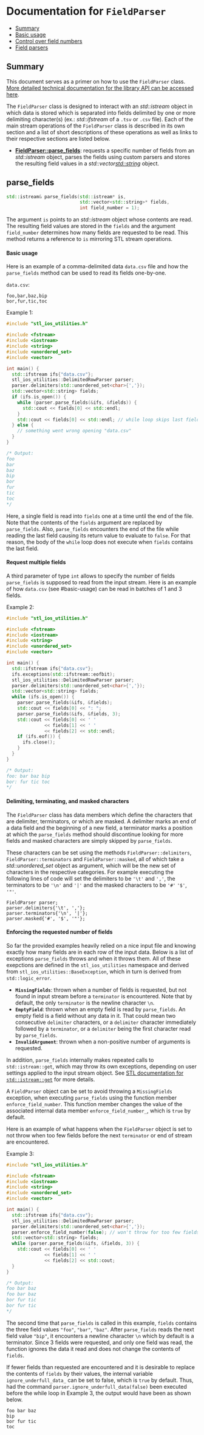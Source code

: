 # Documentation for `FieldParser`

* [Summary](#summary)
* [Basic usage](#basic-usage)
* [Control over field numbers](#control-over-field-numbers)
* [Field parsers](#field-parsers)

## Summary

This document serves as a primer on how to use the `FieldParser` class. [More
detailed technical documentation for the library API can be accessed here](https://jasperbraun.github.io/stl_ios_utilities/docs/doxygen/html/index.html).

The `FieldParser` class is designed to interact with an *std::istream* object in
which data is stored which is separated into fields delimited by one or more
delimiting character(s) (ex.: *std::ifstream* of a `.tsv` or `.csv` file). Each
of the main stream operations of the `FieldParser` class is described in its own
section and a list of short descriptions of these operations as well as links to
their respective sections are listed below.
* [**FieldParser::parse_fields**](#parse-fields): requests a specific number of
  fields from an *std::istream* object, parses the fields using custom parsers
  and stores the resulting field values in a *std::vector<std::string>* object.

## parse_fields

```C++
std::istream& parse_fields(std::istream* is,
                           std::vector<std::string>* fields,
                           int field_number = 1);
```

The argument `is` points to an *std::istream* object whose contents are read.
The resulting field values are stored in the `fields` and the argument
`field_number` determines how many fields are requested to be read. This method
returns a reference to `is` mirroring STL stream operations.

#### Basic usage

Here is an example of a comma-delimited data `data.csv` file and how the
`parse_fields` method can be used to read its fields one-by-one.

`data.csv`:
```
foo,bar,baz,bip
bor,fur,tic,toc
```

Example 1:
```C++
#include "stl_ios_utilities.h"

#include <fstream>
#include <iostream>
#include <string>
#include <unordered_set>
#include <vector>

int main() {
  std::ifstream ifs{"data.csv"};
  stl_ios_utilities::DelimitedRowParser parser;
  parser.delimiters(std::unordered_set<char>{','});
  std::vector<std::string> fields;
  if (ifs.is_open()) {
    while (parser.parse_fields(&ifs, &fields)) {
      std::cout << fields[0] << std::endl;
    }
    std::cout << fields[0] << std::endl; // while loop skips last field
  } else {
    // something went wrong opening "data.csv"
  }
}

/* Output:
foo
bar
baz
bip
bor
fur
tic
toc
*/
```

Here, a single field is read into `fields` one at a time until the end of the
file. Note that the contents of the `fields` argument are replaced by
`parse_fields`. Also, `parse_fields` encounters the end of the file while
reading the last field causing its return value to evaluate to `false`. For that
reason, the body of the `while` loop does not execute when `fields` contains the
last field.

#### Request multiple fields

A third parameter of type `int` allows to specify the number of fields
`parse_fields` is supposed to read from the input stream. Here is an example of
how `data.csv` (see #basic-usage) can be read in batches of 1 and 3 fields.

Example 2:
```C++
#include "stl_ios_utilities.h"

#include <fstream>
#include <iostream>
#include <string>
#include <unordered_set>
#include <vector>

int main() {
  std::ifstream ifs{"data.csv"};
  ifs.exceptions(std::ifstream::eofbit);
  stl_ios_utilities::DelimitedRowParser parser;
  parser.delimiters(std::unordered_set<char>{','});
  std::vector<std::string> fields;
  while (ifs.is_open()) {
    parser.parse_fields(&ifs, &fields);
    std::cout << fields[0] << ": ";
    parser.parse_fields(&ifs, &fields, 3);
    std::cout << fields[0] << ' '
              << fields[1] << ' '
              << fields[2] << std::endl;
    if (ifs.eof()) {
      ifs.close();
    }
  }
}

/* Output:
foo: bar baz bip
bor: fur tic toc
*/
```

#### Delimiting, terminating, and masked characters

The `FieldParser` class has data members which define the characters that are
delimiter, terminators, or which are masked. A delimiter marks an end of a data
field and the beginning of a new field, a terminator marks a position at which
the `parse_fields` method should discontinue looking for more fields and masked
characters are simply skipped by `parse_fields`.

These characters can be set using the methods `FieldParser::delimiters`,
`FieldParser::terminators` and `FieldParser::masked`, all of which take a
*std::unordered_set<char>* object as argument, which will be the new set of
characters in the respective categories. For example executing the following
lines of code will set the delimiters to be `'\t'` and `','`, the terminators to be
`'\n'` and `'|'` and the masked characters to be `'#'` `'$'`, `'"'`.
```
FieldParser parser;
parser.delimiters{'\t', ','};
parser.terminators{'\n', '|'};
parser.masked{'#', '$', '"'};
```

#### Enforcing the requested number of fields

So far the provided examples heavily relied on a nice input file and knowing
exactly how many fields are in each row of the input data. Below is a list of
exceptions `parse_fields` throws and when it throws them. All of these
exepctions are defined in the `stl_ios_utilities` namespace and derived from
`stl_ios_utilities::BaseException`, which in turn is derived from
`std::logic_error`.
* **`MissingFields`**: thrown when a number of fields is requested, but not
  found in input stream before a `terminator` is encountered. Note that by
  default, the only `terminator` is the newline character `\n`.
* **`EmptyField`**: thrown when an empty field is read by `parse_fields`. An
  empty field is a field without any data in it. That could mean two consecutive
  `delimiter` characters, or a `delimiter` character immediately followed by a
  `terminator`, or a `delimiter` being the first character read by
  `parse_fields`.
* **`InvalidArgument`**: thrown when a non-positive number of arguments is
  requested.

In addition, `parse_fields` internally makes repeated calls to
`std::istream::get`, which may throw its own exceptions, depending on user
settings applied to the input stream object. See [STL documentation for
`std::istream::get`](https://en.cppreference.com/w/cpp/io/basic_istream/get)
for more details.

A `FieldParser` object can be set to avoid throwing a `MissingFields` exception,
when executing `parse_fields` using the function member `enforce_field_number`.
This function member changes the value of the associated internal data member
`enforce_field_number_`, which is `true` by default.

Here is an example of what happens when the `FieldParser` object is set to not
throw when too few fields before the next `terminator` or end of stream are
encountered.

Example 3:
```C++
#include "stl_ios_utilities.h"

#include <fstream>
#include <iostream>
#include <string>
#include <unordered_set>
#include <vector>

int main() {
  std::ifstream ifs{"data.csv"};
  stl_ios_utilities::DelimitedRowParser parser;
  parser.delimiters(std::unordered_set<char>{','});
  parser.enforce_field_number(false); // won't throw for too few fields
  std::vector<std::string> fields;
  while (parser.parse_fields(&ifs, &fields, 3)) {
    std::cout << fields[0] << ' '
              << fields[1] << ' '
              << fields[2] << std::cout;
  }
}

/* Output:
foo bar baz
foo bar baz
bor fur tic
bor fur tic
*/
```

The second time that `parse_fields` is called in this example, `fields` contains
the three field values `"foo"`, `"bar"`, `"baz"`. After `parse_fields` reads the
next field value `"bip"`, it encounters a newline character `\n` which by
default is a terminator. Since 3 fields were requested, and only one field was
read, the function ignores the data it read and does not change the contents of
`fields`.

If fewer fields than requested are encountered and it is desirable to replace
the contents of `fields` by their values, the internal variable
`ignore_underfull_data_` can be set to false, which is `true` by default. Thus,
had the command `parser.ignore_underfull_data(false)` been executed before the
while loop in Example 3, the output would have been as shown below.
```
foo bar baz
bip
bor fur tic
toc
```